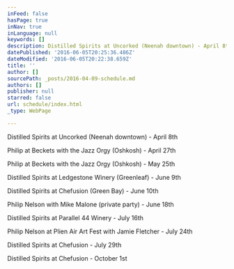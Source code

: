 ```yaml
---
inFeed: false
hasPage: true
inNav: true
inLanguage: null
keywords: []
description: Distilled Spirits at Uncorked (Neenah downtown) - April 8th
datePublished: '2016-06-05T20:25:36.486Z'
dateModified: '2016-06-05T20:22:38.659Z'
title: ''
author: []
sourcePath: _posts/2016-04-09-schedule.md
authors: []
publisher: null
starred: false
url: schedule/index.html
_type: WebPage

---
```

Distilled Spirits at Uncorked (Neenah downtown) - April 8th

Philip at Beckets with the Jazz Orgy (Oshkosh) - April 27th

Philip at Beckets with the Jazz Orgy (Oshkosh) - May 25th

Distilled Spirits at Ledgestone Winery (Greenleaf) - June 9th

Distilled Spirits at Chefusion (Green Bay) - June 10th

Philip Nelson with Mike Malone (private party) - June 18th

Distilled Spirits at Parallel 44 Winery - July 16th

Philip Nelson at Plien Air Art Fest with Jamie Fletcher - July 24th

Distilled Spirits at Chefusion - July 29th

Distilled Spirits at Chefusion - October 1st